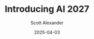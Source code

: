 ---
layout: podcast
title: "Introducing AI 2027"
author: Scott Alexander
description: https://www.astralcodexten.com/p/introducing-ai-2027
date: 2025-04-03
length: 1722727
duration: 431
guid: introducing-ai-2027
---